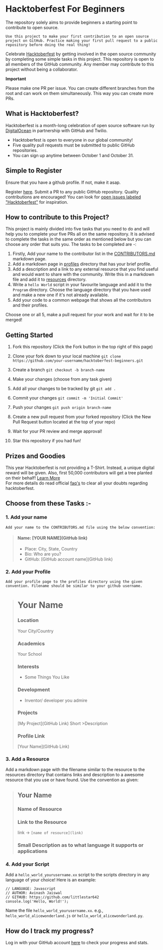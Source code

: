 # Hacktoberfest For Beginners 

The repository solely aims to provide beginners a starting point to contribute to open source. 

`Use this project to make your first contribution to an open source project on GitHub. Practice making your first pull request to a public repository before doing the real thing!`

Celebrate [Hacktoberfest](https://hacktoberfest.digitalocean.com) by getting involved in the open source community by completing some simple tasks in this project. This repository is open to all members of the GitHub community. Any member may contribute to this project without being a collaborator.

**Important**

Please make one PR per issue. You can create different branches from the root and can work on them simultaneously. This way you can create more PRs.

## What is Hacktoberfest?

Hacktoberfest is a month-long celebration of open source software run by [DigitalOcean](https://www.digitalocean.com/products/droplets/) in partnership with GitHub and Twilio.

* Hacktoberfest is open to everyone in our global community!
* Five quality pull requests must be submitted to public GitHub repositories.
* You can sign up anytime between October 1 and October 31.

## Simple to Register

Ensure that you have a github profile. If not, make it asap.

Register [here](https://hacktoberfest.digitalocean.com/). Submit a PR to any public GitHub repository. Quality contributions are encouraged! You can look for [open issues labeled "Hacktoberfest"](https://github.com/search?p=2&q=label%3Ahacktoberfest+state%3Aopen+type%3Aissue&type=Issues) for inspiration.

## How to contribute to this Project?

This project is mainly divided into five tasks that you need to do and will help you to complete your five PRs all on the same repository. It is advised to complete the tasks in the same order as mentioned below but you can choose any order that suits you. The tasks to be completed are -:

1. Firstly, Add your name to the contributor list in the [CONTRIBUTORS.md](https://github.com/littlestar642/hacktoberfest-beginners/blob/master/CONTRIBUTORS.md) markdown page. 
2. Add a markdown page in [profiles](https://github.com/littlestar642/hacktoberfest-beginners/tree/master/profiles) directory that has your brief profile.
3. Add a description and a link to any external resource that you find useful and would want to share with the community. Write this in a markdown file and add it to [resources](https://github.com/littlestar642/hacktoberfest-beginners/tree/master/resources) directory.
4. Write a `hello World` script in your favourite language and add it to the `Program` directory. Choose the language directory that you have used and make a new one if it's not already available.
5. Add your code to a common webpage that shows all the contributors and their profiles.

Choose one or all 5, make a pull request for your work and wait for it to be merged!

## Getting Started

1. Fork this repository (Click the Fork button in the top right of this page)
2. Clone your fork down to your local machine
`git clone https://github.com/your-username/hacktoberfest-beginners.git`

3. Create a branch
`git checkout -b branch-name`
4. Make your changes (choose from any task given)
5. Add all your changes to be tracked by git 
`git add .`
6. Commit your changes
`git commit -m 'Initial Commit'`
7. Push your changes
`git push origin branch-name`
8. Create a new pull request from your forked repository (Click the New Pull Request button located at the top of your repo)
9. Wait for your PR review and merge approval!
10. Star this repository if you had fun!


## Prizes and Goodies

This year Hacktoberfest is not providing a T-Shirt. Instead, a unique digital reward will be given. Also, first 50,000 contributors will get a tree planted on their behalf!
[Learn More](https://hacktoberfest.com/about/#digital-rewards)
<br> 
For more details do read official [faq's](https://hacktoberfest.digitalocean.com/faq) to clear all your doubts regarding hacktoberfest.

## Choose from these Tasks :-

### 1. Add your name
    Add your name to the CONTRIBUTORS.md file using the below convention:

> #### Name: [YOUR NAME](GitHub link)
> - Place: City, State, Country
> - Bio: Who are you?
> - GitHub: [GitHub account name](GitHub link) 

### 2. Add your Profile
    Add your profile page to the profiles directory using the given convention. Filename should be similar to your github username.

> # Your Name
> ### Location
> Your City/Country
> ### Academics
> Your School
>
>### Interests
>
>- Some Things You Like
>
>### Development
>
>- Inventor/ developer you admire
>
>### Projects
>
>[My Project](GitHub Link) Short >Description
>
>### Profile Link
>
>[Your Name](GitHub Link)


### 3. Add a Resource

Add a markdown page with the filename similar to the resource to the resources directory that contains links and description to a awesome resource that you use or have found. Use the convention as given:

> ## Your Name
> ### Name of Resource
> ### Link to the Resource
> link -> `[name of resource](link)`
> ### Small Description as to what language it supports or applications


### 4. Add your Script

Add a `hello_world_yourusername.xx` script to the scripts directory in any language of your choice! Here is an example:

```
// LANGUAGE: Javascript
// AUTHOR: Avinash Jaiswal
// GITHUB: https://github.com/littlestar642 
console.log('Hello, World!');
```
Name the file `hello_world_yourusername.xx`. e.g., `hello_world_alicewonderland.js` or `hello_world_alicewonderland.py`.

## How do I track my progress?

Log in with your GitHub account [here](https://hacktoberfest.digitalocean.com/sign_up/register) to check your progress and stats.
